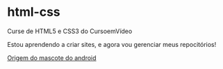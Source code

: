 # html-css
 Curse de HTML5 e CSS3 do CursoemVídeo

Estou aprendendo a criar sites, e agora vou gerenciar meus repocitórios!

<a href="https://israel0li.github.io/html-css/Módulo%202%20(Completo)/Desafios/d010%20desafio%20do%20android/index.html">Origem do mascote do android</a>